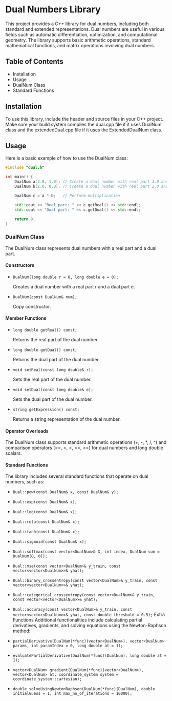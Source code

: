 # Dual Numbers Library

This project provides a C++ library for dual numbers, including both standard and extended representations. Dual numbers are useful in various fields such as automatic differentiation, optimization, and computational geometry. The library supports basic arithmetic operations, standard mathematical functions, and matrix operations involving dual numbers.

## **Table of Contents**
- Installation
- Usage
- DualNum Class
- Standard Functions

## Installation
To use this library, include the header and source files in your C++ project. Make sure your build system compiles the dual.cpp file if it uses DualNum class and the extendedDual.cpp file if it uses the ExtendedDualNum class.

## Usage
Here is a basic example of how to use the DualNum class:

```cpp
#include "dual.h"

int main() {
    DualNum a(3.0, 1.0); // Create a dual number with real part 3.0 and dual part 1.0
    DualNum b(2.0, 0.0); // Create a dual number with real part 2.0 and dual part 0.0

    DualNum c = a * b;   // Perform multiplication

    std::cout << "Real part: " << c.getReal() << std::endl;
    std::cout << "Dual part: " << c.getDual() << std::endl;

    return 0;
}
```
### DualNum Class
The DualNum class represents dual numbers with a real part and a dual part.

#### Constructors

- `DualNum(long double r = 0, long double e = 0);`

  Creates a dual number with a real part r and a dual part e.
  
- `DualNum(const DualNum& num);`
  
  Copy constructor.
  
#### Member Functions
- `long double getReal() const;`

  Returns the real part of the dual number.
- `long double getDual() const;`
  
  Returns the dual part of the dual number.
  
- `void setReal(const long double& r);`
  
  Sets the real part of the dual number.
  
- `void setDual(const long double& e);`
  
  Sets the dual part of the dual number.
- `string getExpression() const;`
  
  Returns a string representation of the dual number.

  
#### Operator Overloads
The DualNum class supports standard arithmetic operations (+, -, *, /, ^) and comparison operators (==, >, <, >=, <=) for dual numbers and long double scalars.

#### Standard Functions
The library includes several standard functions that operate on dual numbers, such as:

- `Dual::pow(const DualNum& x, const DualNum& y);`
- `Dual::exp(const DualNum& x);`
- `Dual::log(const DualNum& x);`
- `Dual::relu(const DualNum& x);`
- `Dual::tanh(const DualNum& x);`
- `Dual::sigmoid(const DualNum& x);`
- `Dual::softmax(const vector<DualNum>& X, int index, DualNum sum = DualNum(0, 0));`
- `Dual::mse(const vector<DualNum>& y_train, const vector<vector<DualNum>>& yhat);`
- `Dual::binary_crossentropy(const vector<DualNum>& y_train, const vector<vector<DualNum>>& yhat);`
- `Dual::categorical_crossentropy(const vector<DualNum>& y_train, const vector<vector<DualNum>>& yhat);`
- `Dual::accuracy(const vector<DualNum>& y_train, const vector<vector<DualNum>>& yhat, const double threshold = 0.5);`
Extra Functions
Additional functionalities include calculating partial derivatives, gradients, and solving equations using the Newton-Raphson method:

- `partialDerivative(DualNum(*func)(vector<DualNum>), vector<DualNum> params, int paramIndex = 0, long double at = 1);`
- `evaluatePartialDerivative(DualNum(*func)(DualNum), long double at = 1);`
- `vector<DualNum> gradient(DualNum(*func)(vector<DualNum>), vector<DualNum> at, coordinate_system system = coordinate_system::cartesian);`
- `double solveUsingNewtonRaphson(DualNum(*func)(DualNum), double initialGuess = 1, int max_no_of_iterations = 10000);`
